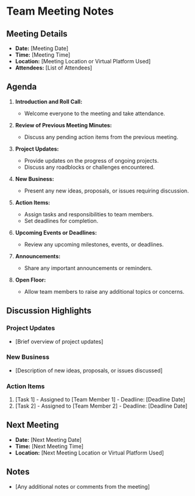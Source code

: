 # Team Meeting Notes

## Meeting Details
- **Date:** [Meeting Date]
- **Time:** [Meeting Time]
- **Location:** [Meeting Location or Virtual Platform Used]
- **Attendees:** [List of Attendees]

## Agenda
1. **Introduction and Roll Call:** 
   - Welcome everyone to the meeting and take attendance.
   
2. **Review of Previous Meeting Minutes:** 
   - Discuss any pending action items from the previous meeting.
   
3. **Project Updates:**
   - Provide updates on the progress of ongoing projects.
   - Discuss any roadblocks or challenges encountered.
   
4. **New Business:**
   - Present any new ideas, proposals, or issues requiring discussion.
   
5. **Action Items:**
   - Assign tasks and responsibilities to team members.
   - Set deadlines for completion.
   
6. **Upcoming Events or Deadlines:**
   - Review any upcoming milestones, events, or deadlines.
   
7. **Announcements:**
   - Share any important announcements or reminders.

8. **Open Floor:**
   - Allow team members to raise any additional topics or concerns.

## Discussion Highlights

### Project Updates
- [Brief overview of project updates]

### New Business
- [Description of new ideas, proposals, or issues discussed]

### Action Items
1. [Task 1] - Assigned to [Team Member 1] - Deadline: [Deadline Date]
2. [Task 2] - Assigned to [Team Member 2] - Deadline: [Deadline Date]

## Next Meeting
- **Date:** [Next Meeting Date]
- **Time:** [Next Meeting Time]
- **Location:** [Next Meeting Location or Virtual Platform Used]

## Notes
- [Any additional notes or comments from the meeting]
